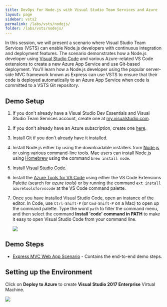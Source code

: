 ```yaml
---
title: DevOps for Node.js with Visual Studio Team Services and Azure
layout: page
sidebar: vsts2
permalink: /labs/vsts/nodejs/
folder: /labs/vsts/nodejs/
---
```


In this session, we will present a scenario where Visual Studio Team Services (VSTS) can enable Node.js developers with continuous integration and deployment features. The scenario demonstrates how a Node.js developer using [Visual Studio Code](http://code.visualstudio.com) and various Azure-related VS Code extensions to create a new Azure App Service and use Git-based deployment. You'll learn how a Node.js developer using the popular server-side MVC framework known as Express can use VSTS to ensure that their code is deployed automatically to an Azure App Service when code is committed to a VSTS Git repository. 

## Demo Setup

1. If you don't already have a Visual Studio Dev Essentials and Visual Studio Team Services account, create one at [my.visualstudio.com](http://my.visualstudio.com). 

1. If you don't already have an Azure subscription, create one [here](https://azure.microsoft.com/en-us/free/). 

1. Install Git if you don't already have it installed. 

1. Install Node.js either by using the downloadable installers from [Node.js](https://nodejs.org) or using various command-line tools. Mac users can install Node.js using [Homebrew](https://brew.sh/) using the command `brew install node`.

1. Install [Visual Studio Code](http://code.visualstudio.com).

1. Install the [Azure Tools for VS Code](http://aka.ms/vscodeazuretools) using either the VS Code Extensions Palette (search for *azure tools*) or by running the command `ext install azuretoolsforvscode` at the VS Code command palette.

1. Once you have installed Visual Studio Code, open an instance of the editor. In Code, use `Ctrl-Shift-P` (or `Cmd-Shift-P` on a Mac) to open up the command palette. Type the word `path` to filter the command menu, and then select the command **Install 'code' command in PATH** to make it easy to open Visual Studio Code from your command line. 

   <img src="media/06-path.png" />

## Demo Steps

- <a href="/labs/vsts/nodejs/express/">Express MVC Web App Scenario</a> - Contains the end-to-end demo steps.

## Setting up the Environment

Click on **Deploy to Azure** to create **Visual Studio 2017 Enterprise** Virtual Machine.

<a href="https://portal.azure.com/#create/Microsoft.Template/uri/https%3A%2F%2Fraw.githubusercontent.com%2FMicrosoft%2Falmvm%2Fmaster%2Farmtemplates%2Fnodejs%2Ftemplate.json" target="_blank">
    <img src="http://azuredeploy.net/deploybutton.png"/>
    </a>

    
